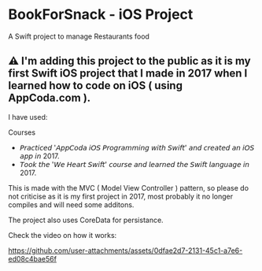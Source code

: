 # BookForSnack - iOS Project
A Swift project to manage Restaurants food

## ⚠️ I'm adding this project to the public as it is my first Swift iOS project that I made in 2017 when I learned how to code on iOS ( using AppCoda.com ).

I have used:

Courses
- 𝘗𝘳𝘢𝘤𝘵𝘪𝘤𝘦𝘥 '𝘈𝘱𝘱𝘊𝘰𝘥𝘢 𝘪𝘖𝘚 𝘗𝘳𝘰𝘨𝘳𝘢𝘮𝘮𝘪𝘯𝘨 𝘸𝘪𝘵𝘩 𝘚𝘸𝘪𝘧𝘵' 𝘢𝘯𝘥 𝘤𝘳𝘦𝘢𝘵𝘦𝘥 𝘢𝘯 𝘪𝘖𝘚 𝘢𝘱𝘱 𝘪𝘯 2017.
- 𝘛𝘰𝘰𝘬 𝘵𝘩𝘦 '𝘞𝘦 𝘏𝘦𝘢𝘳𝘵 𝘚𝘸𝘪𝘧𝘵' 𝘤𝘰𝘶𝘳𝘴𝘦 𝘢𝘯𝘥 𝘭𝘦𝘢𝘳𝘯𝘦𝘥 𝘵𝘩𝘦 𝘚𝘸𝘪𝘧𝘵 𝘭𝘢𝘯𝘨𝘶𝘢𝘨𝘦 𝘪𝘯 2017.


This is made with the MVC ( Model View Controller ) pattern, so please do not criticise as it is my first project in 2017, most probably it no longer compiles and will need some additons.

The project also uses CoreData for persistance.

Check the video on how it works:

https://github.com/user-attachments/assets/0dfae2d7-2131-45c1-a7e6-ed08c4bae56f

